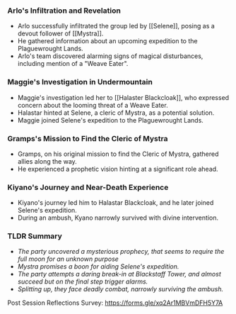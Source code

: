 ### Arlo's Infiltration and Revelation
- Arlo successfully infiltrated the group led by [[Selene]], posing as a devout follower of [[Mystra]].
- He gathered information about an upcoming expedition to the Plaguewrought Lands.
- Arlo's team discovered alarming signs of magical disturbances, including mention of a "Weave Eater".

### Maggie's Investigation in Undermountain
- Maggie's investigation led her to [[Halaster Blackcloak]], who expressed concern about the looming threat of a Weave Eater.
- Halastar hinted at Selene, a cleric of Mystra, as a potential solution.
- Maggie joined Selene's expedition to the Plaguewrought Lands.

### Gramps's Mission to Find the Cleric of Mystra
- Gramps, on his original mission to find the Cleric of Mystra, gathered allies along the way.
- He experienced a prophetic vision hinting at a significant role ahead.

### Kiyano's Journey and Near-Death Experience
- Kiyano's journey led him to Halastar Blackcloak, and he later joined Selene's expedition.
- During an ambush, Kyano narrowly survived with divine intervention.

### TLDR Summary
- *The party uncovered a mysterious prophecy, that seems to require the full moon for an unknown purpose*
- *Mystra promises a boon for aiding Selene's expedition.*
- *The party attempts a daring break-in at Blackstaff Tower, and almost succeed but on the final step trigger alarms.*
- *Splitting up, they face deadly combat, narrowly surviving the ambush.*

Post Session Reflections Survey: https://forms.gle/xq2Ar1MBVmDFH5Y7A